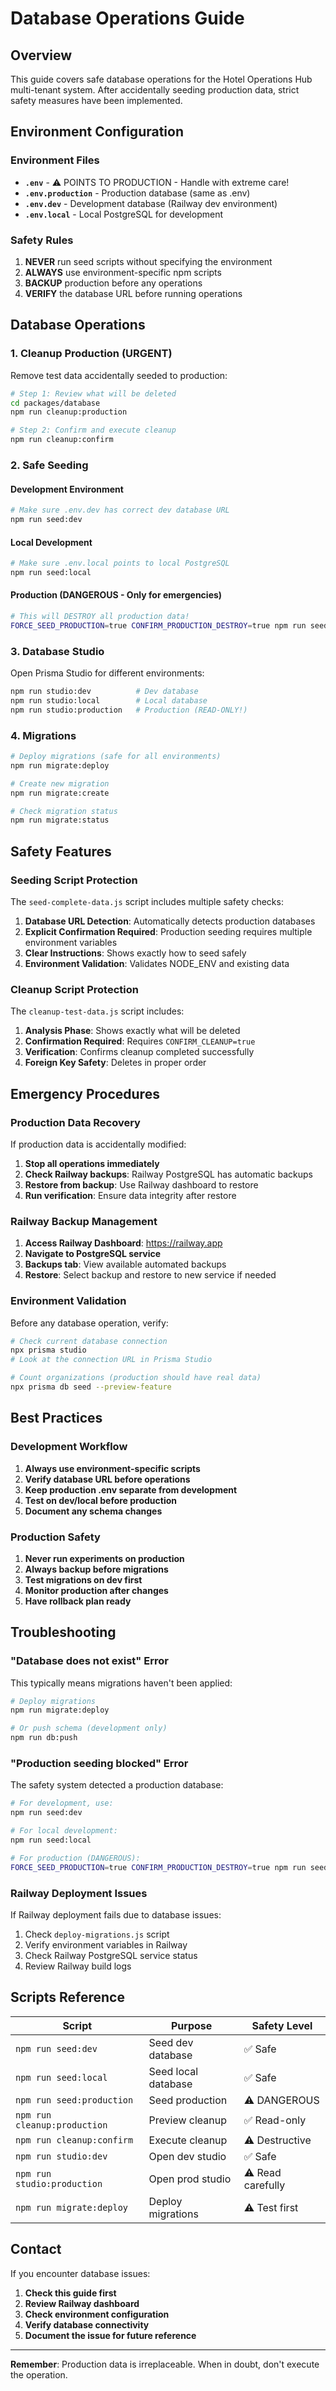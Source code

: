 # Database Operations Guide

## Overview

This guide covers safe database operations for the Hotel Operations Hub multi-tenant system. After accidentally seeding production data, strict safety measures have been implemented.

## Environment Configuration

### Environment Files

- **`.env`** - ⚠️ POINTS TO PRODUCTION - Handle with extreme care!
- **`.env.production`** - Production database (same as .env)
- **`.env.dev`** - Development database (Railway dev environment)
- **`.env.local`** - Local PostgreSQL for development

### Safety Rules

1. **NEVER** run seed scripts without specifying the environment
2. **ALWAYS** use environment-specific npm scripts
3. **BACKUP** production before any operations
4. **VERIFY** the database URL before running operations

## Database Operations

### 1. Cleanup Production (URGENT)

Remove test data accidentally seeded to production:

```bash
# Step 1: Review what will be deleted
cd packages/database
npm run cleanup:production

# Step 2: Confirm and execute cleanup
npm run cleanup:confirm
```

### 2. Safe Seeding

#### Development Environment
```bash
# Make sure .env.dev has correct dev database URL
npm run seed:dev
```

#### Local Development
```bash
# Make sure .env.local points to local PostgreSQL
npm run seed:local
```

#### Production (DANGEROUS - Only for emergencies)
```bash
# This will DESTROY all production data!
FORCE_SEED_PRODUCTION=true CONFIRM_PRODUCTION_DESTROY=true npm run seed:production
```

### 3. Database Studio

Open Prisma Studio for different environments:

```bash
npm run studio:dev          # Dev database
npm run studio:local        # Local database
npm run studio:production   # Production (READ-ONLY!)
```

### 4. Migrations

```bash
# Deploy migrations (safe for all environments)
npm run migrate:deploy

# Create new migration
npm run migrate:create

# Check migration status
npm run migrate:status
```

## Safety Features

### Seeding Script Protection

The `seed-complete-data.js` script includes multiple safety checks:

1. **Database URL Detection**: Automatically detects production databases
2. **Explicit Confirmation Required**: Production seeding requires multiple environment variables
3. **Clear Instructions**: Shows exactly how to seed safely
4. **Environment Validation**: Validates NODE_ENV and existing data

### Cleanup Script Protection

The `cleanup-test-data.js` script includes:

1. **Analysis Phase**: Shows exactly what will be deleted
2. **Confirmation Required**: Requires `CONFIRM_CLEANUP=true`
3. **Verification**: Confirms cleanup completed successfully
4. **Foreign Key Safety**: Deletes in proper order

## Emergency Procedures

### Production Data Recovery

If production data is accidentally modified:

1. **Stop all operations immediately**
2. **Check Railway backups**: Railway PostgreSQL has automatic backups
3. **Restore from backup**: Use Railway dashboard to restore
4. **Run verification**: Ensure data integrity after restore

### Railway Backup Management

1. **Access Railway Dashboard**: https://railway.app
2. **Navigate to PostgreSQL service**
3. **Backups tab**: View available automated backups
4. **Restore**: Select backup and restore to new service if needed

### Environment Validation

Before any database operation, verify:

```bash
# Check current database connection
npx prisma studio
# Look at the connection URL in Prisma Studio

# Count organizations (production should have real data)
npx prisma db seed --preview-feature
```

## Best Practices

### Development Workflow

1. **Always use environment-specific scripts**
2. **Verify database URL before operations**
3. **Keep production .env separate from development**
4. **Test on dev/local before production**
5. **Document any schema changes**

### Production Safety

1. **Never run experiments on production**
2. **Always backup before migrations**
3. **Test migrations on dev first**
4. **Monitor production after changes**
5. **Have rollback plan ready**

## Troubleshooting

### "Database does not exist" Error

This typically means migrations haven't been applied:

```bash
# Deploy migrations
npm run migrate:deploy

# Or push schema (development only)
npm run db:push
```

### "Production seeding blocked" Error

The safety system detected a production database:

```bash
# For development, use:
npm run seed:dev

# For local development:
npm run seed:local

# For production (DANGEROUS):
FORCE_SEED_PRODUCTION=true CONFIRM_PRODUCTION_DESTROY=true npm run seed:production
```

### Railway Deployment Issues

If Railway deployment fails due to database issues:

1. Check `deploy-migrations.js` script
2. Verify environment variables in Railway
3. Check Railway PostgreSQL service status
4. Review Railway build logs

## Scripts Reference

| Script | Purpose | Safety Level |
|--------|---------|--------------|
| `npm run seed:dev` | Seed dev database | ✅ Safe |
| `npm run seed:local` | Seed local database | ✅ Safe |
| `npm run seed:production` | Seed production | ⚠️ DANGEROUS |
| `npm run cleanup:production` | Preview cleanup | ✅ Read-only |
| `npm run cleanup:confirm` | Execute cleanup | ⚠️ Destructive |
| `npm run studio:dev` | Open dev studio | ✅ Safe |
| `npm run studio:production` | Open prod studio | ⚠️ Read carefully |
| `npm run migrate:deploy` | Deploy migrations | ⚠️ Test first |

## Contact

If you encounter database issues:

1. **Check this guide first**
2. **Review Railway dashboard**
3. **Check environment configuration**
4. **Verify database connectivity**
5. **Document the issue for future reference**

---

**Remember**: Production data is irreplaceable. When in doubt, don't execute the operation.